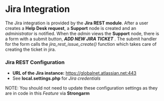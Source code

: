 # Jira Integration 

The Jira integration is provided by the **Jira REST module**. After a user creates a **Help Desk request**, a **Support** node is created and an *administrator* is notified. When the *admin* views the **Support** node, there is a form with a submit button, **_ADD NEW JIRA TICKET_** . The submit handler for the form calls the *jira_rest_issue_create()* function which takes care of creating the ticket in jira.

### Jira REST Configuration 
* **URL of the Jira instance:** https://globalnet.atlassian.net:443 
* See **local.settings.php** for *Jira credentials*

NOTE: You should not need to update these configuration settings as they are in code in this *Feature* via **Strongarm**
